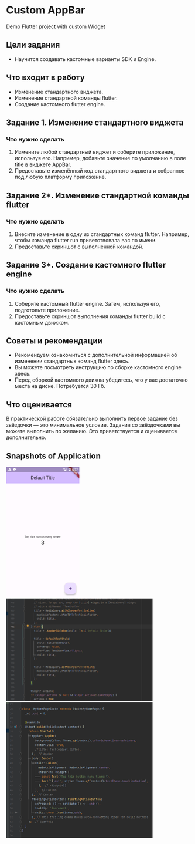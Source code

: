 # Custom AppBar

Demo Flutter project with custom Widget

## Цели задания
- Научится создавать кастомные варианты SDK и Engine.

## Что входит в работу
- Изменение стандартного виджета.
- Изменение стандартной команды flutter.
- Создание кастомного flutter engine.

## Задание 1. Изменение стандартного виджета
### Что нужно сделать
1. Измените любой стандартный виджет и соберите приложение, используя его. 
   Например, добавьте значение по умолчанию в поле title в виджете AppBar.
2. Предоставьте изменённый код стандартного виджета и собранное под любую платформу приложение.

## Задание 2*. Изменение стандартной команды flutter
### Что нужно сделать
1. Внесите изменение в одну из стандартных команд flutter. 
   Например, чтобы команда flutter run приветствовала вас по имени.
2. Предоставьте скриншот с выполненной командой.

## Задание 3*. Создание кастомного flutter engine
### Что нужно сделать
1. Соберите кастомный flutter engine. Затем, используя его, подготовьте приложение.
2. Предоставьте скриншот выполнения команды flutter build с кастомным движком.

## Советы и рекомендации
- Рекомендуем ознакомиться с дополнительной информацией об изменении стандартных команд flutter здесь.
- Вы можете посмотреть инструкцию по сборке кастомного engine здесь.
- Перед сборкой кастомного движка убедитесь, что у вас достаточно места на диске. Потребуется 30 Гб.

## Что оценивается
В практической работе обязательно выполнить первое задание без звёздочки — это минимальное условие. 
Задания со звёздочками вы можете выполнить по желанию. Это приветствуется и оценивается дополнительно.

## Snapshots of Application
<img src = "/22_FlutterFromInside/custom_appbar/snapshots/Screenshot_20240130_112719.png" width ="200" /> <img src = "/22_FlutterFromInside/custom_appbar/snapshots/code_module.png" width ="400" /> <img src = "/22_FlutterFromInside/custom_appbar/snapshots/code_app.png" width ="400" />
